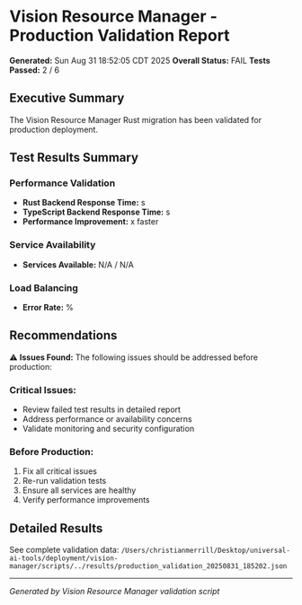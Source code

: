 # Vision Resource Manager - Production Validation Report

**Generated:** Sun Aug 31 18:52:05 CDT 2025
**Overall Status:** FAIL
**Tests Passed:** 2 / 6

## Executive Summary

The Vision Resource Manager Rust migration has been validated for production deployment.

## Test Results Summary

### Performance Validation
- **Rust Backend Response Time:** s
- **TypeScript Backend Response Time:** s
- **Performance Improvement:** x faster

### Service Availability
- **Services Available:** N/A / N/A

### Load Balancing
- **Error Rate:** %

## Recommendations

⚠️ **Issues Found:** The following issues should be addressed before production:

### Critical Issues:
- Review failed test results in detailed report
- Address performance or availability concerns
- Validate monitoring and security configuration

### Before Production:
1. Fix all critical issues
2. Re-run validation tests
3. Ensure all services are healthy
4. Verify performance improvements

## Detailed Results

See complete validation data: `/Users/christianmerrill/Desktop/universal-ai-tools/deployment/vision-manager/scripts/../results/production_validation_20250831_185202.json`

---
*Generated by Vision Resource Manager validation script*
